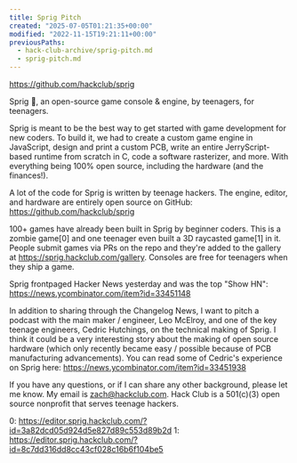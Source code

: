 ```yaml
---
title: Sprig Pitch
created: "2025-07-05T01:21:35+00:00"
modified: "2022-11-15T19:21:11+00:00"
previousPaths:
  - hack-club-archive/sprig-pitch.md
  - sprig-pitch.md
---
```

 

https://github.com/hackclub/sprig

Sprig 🍃, an open-source game console & engine, by teenagers, for teenagers.

Sprig is meant to be the best way to get started with game development for new coders. To build it, we had to create a custom game engine in JavaScript, design and print a custom PCB, write an entire JerryScript-based runtime from scratch in C, code a software rasterizer, and more. With everything being 100% open source, including the hardware (and the finances!).

A lot of the code for Sprig is written by teenage hackers. The engine, editor, and hardware are entirely open source on GitHub: https://github.com/hackclub/sprig

100+ games have already been built in Sprig by beginner coders. This is a zombie game[0] and one teenager even built a 3D raycasted game[1] in it. People submit games via PRs on the repo and they're added to the gallery at https://sprig.hackclub.com/gallery. Consoles are free for teenagers when they ship a game.

Sprig frontpaged Hacker News yesterday and was the top "Show HN": https://news.ycombinator.com/item?id=33451148

In addition to sharing through the Changelog News, I want to pitch a podcast with the main maker / engineer, Leo McElroy, and one of the key teenage engineers, Cedric Hutchings, on the technical making of Sprig. I think it could be a very interesting story about the making of open source hardware (which only recently became easy / possible because of PCB manufacturing advancements). You can read some of Cedric's experience on Sprig here: https://news.ycombinator.com/item?id=33451938

If you have any questions, or if I can share any other background, please let me know. My email is zach@hackclub.com. Hack Club is a 501(c)(3) open source nonprofit that serves teenage hackers.

0: https://editor.sprig.hackclub.com/?id=3a82dcd05d924d5e827d89c553d89b2d
1: https://editor.sprig.hackclub.com/?id=8c7dd316dd8cc43cf028c16b6f104be5